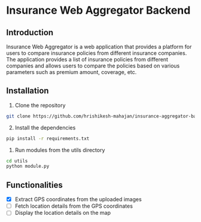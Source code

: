 # Insurance Web Aggregator Backend

## Introduction

Insurance Web Aggregator is a web application that provides a platform for users to compare insurance policies from different insurance companies. The application provides a list of insurance policies from different companies and allows users to compare the policies based on various parameters such as premium amount, coverage, etc.

## Installation

1. Clone the repository
```bash
git clone https://github.com/hrishikesh-mahajan/insurance-aggregator-backend.git
```

2. Install the dependencies
```bash
pip install -r requirements.txt
```

1. Run modules from the utils directory
```bash
cd utils
python module.py
```

## Functionalities

- [x] Extract GPS coordinates from the uploaded images
- [ ] Fetch location details from the GPS coordinates
- [ ] Display the location details on the map
